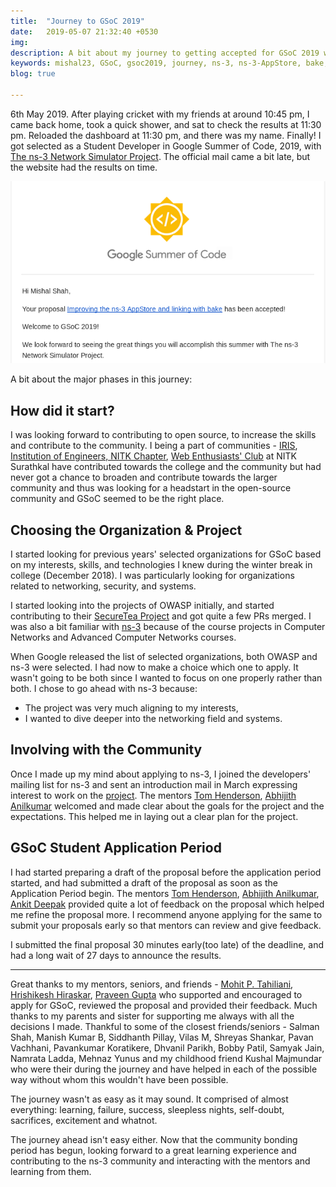 ```yaml
---
title:  "Journey to GSoC 2019"
date:   2019-05-07 21:32:40 +0530
img:
description: A bit about my journey to getting accepted for GSoC 2019 with the ns-3 organization.
keywords: mishal23, GSoC, gsoc2019, journey, ns-3, ns-3-AppStore, bake, open-source, nitk, communities
blog: true

---
```

6th May 2019. After playing cricket with my friends at around 10:45 pm, I came back home, took a quick shower, and sat to check the results at 11:30 pm. Reloaded the dashboard at 11:30 pm, and there was my name. Finally! I got selected as a Student Developer in Google Summer of Code, 2019, with [The ns-3 Network Simulator Project][ns3-gsoc]. The official mail came a bit late, but the website had the results on time.

![GSoC 2019 Acceptance](./images/gsoc-acceptance.png)

A bit about the major phases in this journey:

## How did it start?
I was looking forward to contributing to open source, to increase the skills and contribute to the community. I being a part of communities - [IRIS][iris], [Institution of Engineers, NITK Chapter][ienitk], [Web Enthusiasts' Club][webclub-nitk] at NITK Surathkal have contributed towards the college and the community but had never got a chance to broaden and contribute towards the larger community and thus was looking for a headstart in the open-source community and GSoC seemed to be the right place.

## Choosing the Organization & Project

I started looking for previous years' selected organizations for GSoC based on my interests, skills, and technologies I knew during the winter break in college (December 2018). I was particularly looking for organizations related to networking, security, and systems.

I started looking into the projects of OWASP initially, and started contributing to their [SecureTea Project][securetea] and got quite a few PRs merged. I was also a bit familiar with [ns-3][ns-3website] because of the course projects in Computer Networks and Advanced Computer Networks courses.

When Google released the list of selected organizations, both OWASP and ns-3 were selected. I had now to make a choice which one to apply. It wasn't going to be both since I wanted to focus on one properly rather than both. I chose to go ahead with ns-3 because:
* The project was very much aligning to my interests,
* I wanted to dive deeper into the networking field and systems.

## Involving with the Community

Once I made up my mind about applying to ns-3, I joined the developers' mailing list for ns-3 and sent an introduction mail in March expressing interest to work on the [project][ns-3project]. The mentors [Tom Henderson][tom], [Abhijith Anilkumar][abhijith] welcomed and made clear about the goals for the project and the expectations. This helped me in laying out a clear plan for the project.

## GSoC Student Application Period

I had started preparing a draft of the proposal before the application period started, and had submitted a draft of the proposal as soon as the Application Period begin. The mentors [Tom Henderson][tom], [Abhijith Anilkumar][abhijith], [Ankit Deepak][ankit] provided quite a lot of feedback on the proposal which helped me refine the proposal more. I recommend anyone applying for the same to submit your proposals early so that mentors can review and give feedback.

I submitted the final proposal 30 minutes early(too late) of the deadline, and had a long wait of 27 days to announce the results.

<hr>

Great thanks to my mentors, seniors, and friends - [Mohit P. Tahiliani][mohit-sir], [Hrishikesh Hiraskar][hrily], [Praveen Gupta][praveen] who supported and encouraged to apply for GSoC, reviewed the proposal and provided their feedback. Much thanks to my parents and sister for supporting me always with all the decisions I made. Thankful to some of the closest friends/seniors - Salman Shah, Manish Kumar B, Siddhanth Pillay, Vilas M, Shreyas Shankar, Pavan Vachhani, Pavankumar Koratikere, Dhvanil Parikh, Bobby Patil, Samyak Jain, Namrata Ladda, Mehnaz Yunus and my childhood friend Kushal Majmundar who were their during the journey and have helped in each of the possible way without whom this wouldn't have been possible.

The journey wasn't as easy as it may sound. It comprised of almost everything: learning, failure, success, sleepless nights, self-doubt, sacrifices, excitement and whatnot.

The journey ahead isn't easy either. Now that the community bonding period has begun, looking forward to a great learning experience and contributing to the ns-3 community and interacting with the mentors and learning from them.

[ns3-gsoc]: https://summerofcode.withgoogle.com/organizations/4845767460651008/
[iris]: https://iris.nitk.ac.in/
[ienitk]: http://ie.nitk.ac.in/
[webclub-nitk]: https://www.facebook.com/web.club.nitk/
[securetea]: https://github.com/OWASP/SecureTea-Project/
[ns-3website]: http://nsnam.org/
[ns-3project]: https://www.nsnam.org/wiki/GSOC2019Projects#Improving_the_ns-3_AppStore_and_linking_with_bake
[tom]: http://www.tomh.org/
[abhijith]: https://github.com/abhijithanilkumar/
[ankit]: http://adeepkit01.github.io/
[praveen]: https://pvgupta24.github.io/
[hrily]: https://hrily.github.io/
[mohit-sir]: https://github.com/mohittahiliani